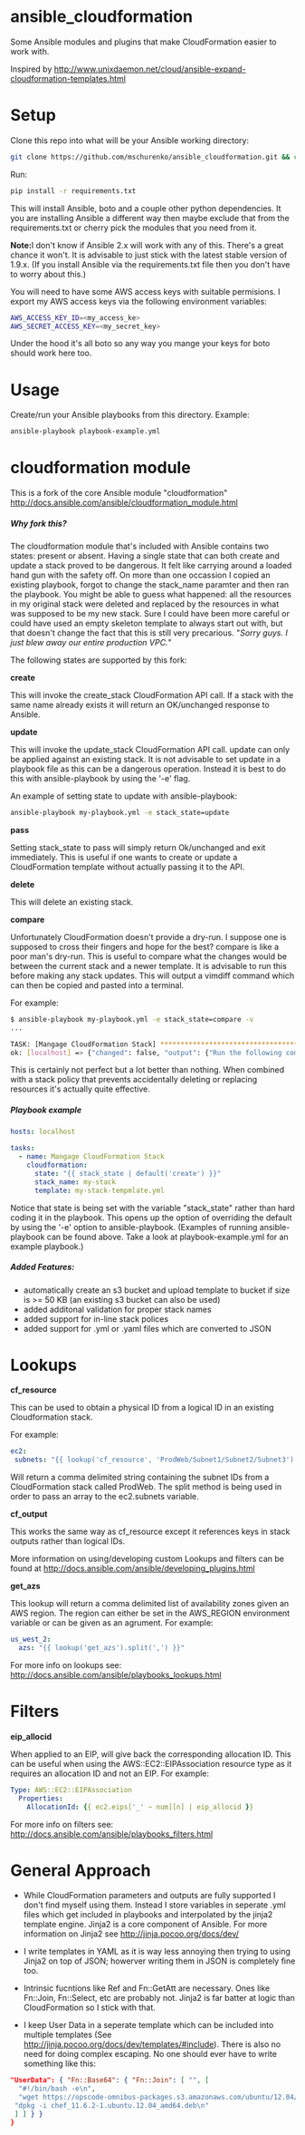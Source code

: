 # ansible_cloudformation
Some Ansible modules and plugins that make CloudFormation easier to work with.

Inspired by http://www.unixdaemon.net/cloud/ansible-expand-cloudformation-templates.html

Setup
=====

Clone this repo into what will be your Ansible working directory:
```sh
git clone https://github.com/mschurenko/ansible_cloudformation.git && cd ansible_cloudformation
```

Run:
```sh
pip install -r requirements.txt 
```

This will install Ansible, boto and a couple other python dependencies. It you are installing Ansible a different way then maybe exclude that from the requirements.txt or cherry pick the modules that you need from it.

<b>Note:</b>I don't know if Ansible 2.x will work with any of this. There's a great chance it won't. It is advisable to just stick with the latest stable version of 1.9.x. (If you install Ansible via the requirements.txt file then you don't have to worry about this.)

You will need to have some AWS access keys with suitable permisions. I export my AWS access keys via the following environment variables:

```sh
AWS_ACCESS_KEY_ID=<my_access_ke>
AWS_SECRET_ACCESS_KEY=<my_secret_key>
```

Under the hood it's all boto so any way you mange your keys for boto should work here too.

Usage
=====

Create/run your Ansible playbooks from this directory. Example:
```sh
ansible-playbook playbook-example.yml
```

cloudformation module
=====================

This is a fork of the core Ansible module "cloudformation" http://docs.ansible.com/ansible/cloudformation_module.html

##### Why fork this?

The cloudformation module that's included with Ansible contains two states: present or absent. Having a single state that can both create and update a stack proved to be dangerous. It felt like carrying around a loaded hand gun with the safety off. On more than one occassion I copied an existing playbook, forgot to change the stack_name paramter and then ran the playbook. You might be able to guess what happened: all the resources in my original stack were deleted and replaced by the resources in what was supposed to be my new stack. Sure I could have been more careful or could have used an empty skeleton template to always start out with, but that doesn't change the fact that this is still very precarious. "<i>Sorry guys. I just blew away our entire production VPC.</i>"

The following states are supported by this fork:

 <b>create</b>

This will invoke the create_stack CloudFormation API call. If a stack with the same name already exists it will return an OK/unchanged response to Ansible. 

<b>update</b>

This will invoke the update_stack CloudFormation API call. update can only be applied against an existing stack.
It is not advisable to set update in a playbook file as this can be a dangerous operation. Instead it is best to do this with ansible-playbook by using the '-e' flag.

An example of setting state to update with ansible-playbook:

```sh
ansible-playbook my-playbook.yml -e stack_state=update
```

<b>pass</b>

Setting stack_state to pass will simply return Ok/unchanged and exit immediately. This is useful if one wants to create or update a CloudFormation template without actually passing it to the API.

<b>delete</b>

This will delete an existing stack.

<b>compare</b>

Unfortunately CloudFormation doesn't provide a dry-run. I suppose one is supposed to cross their fingers and hope for the best? compare is like a poor man's dry-run. This is useful to compare what the changes would be between the current stack and a newer template. It is advisable to run this before making any stack updates. This will output a vimdiff command which can then be copied and pasted into a terminal.

For example:

```sh
$ ansible-playbook my-playbook.yml -e stack_state=compare -v
...

TASK: [Mangage CloudFormation Stack] ******************************************
ok: [localhost] => {"changed": false, "output": {"Run the following command to compare current template with new one": "vimdiff -o /tmp/mystack_new.json /tmp/mystack_current.json"}}

```

This is certainly not perfect but a lot better than nothing. When combined with a stack policy that prevents accidentally deleting or replacing resources it's actually quite effective. 

##### Playbook example

```yaml
hosts: localhost

tasks:
  - name: Mangage CloudFormation Stack
    cloudformation:
      state: "{{ stack_state | default('create') }}"
      stack_name: my-stack
      template: my-stack-tempmlate.yml
```

Notice that state is being set with the variable "stack_state" rather than hard coding it in the playbook. This opens up the option of overriding the default by using the '-e' option to ansible-playbook. (Examples of running ansible-playbook can be found above. Take a look at playbook-example.yml for an example playbook.)

##### Added Features:
- automatically create an s3 bucket and upload template to bucket if size is >= 50 KB (an existing s3 bucket can also be used)
- added additonal validation for proper stack names
- added support for in-line stack polices
- added support for .yml or .yaml files which are converted to JSON

Lookups
=======
<b>cf_resource</b>

This can be used to obtain a physical ID from a logical ID in an existing Cloudformation stack.

For example:
```yaml
ec2:
 subnets: "{{ lookup('cf_resource', 'ProdWeb/Subnet1/Subnet2/Subnet3').split(',') }}"
```

Will return a comma delimited string containing the subnet IDs from a CloudFormation stack called ProdWeb. The split method is being used in order to pass an array to the ec2.subnets variable.

<b>cf_output</b>

This works the same way as cf_resource except it references keys in stack outputs rather than logical IDs.

More information on using/developing custom Lookups and filters can be found at http://docs.ansible.com/ansible/developing_plugins.html

<b>get_azs</b>

This lookup will return a comma delimited list of availability zones given an AWS region. The region can either be set in the AWS_REGION environment variable or can be given as an agrument. For example:

```yaml
us_west_2:
  azs: "{{ lookup('get_azs').split(',') }}"
```

For more info on lookups see: http://docs.ansible.com/ansible/playbooks_lookups.html

Filters
=======
<b>eip_allocid</b>

When applied to an EIP, will give back the corresponding allocation ID. This can be useful when using the AWS::EC2::EIPAssociation resource type as it requires an allocation ID and not an EIP. For example:

```yaml
Type: AWS::EC2::EIPAssociation
  Properties:
    AllocationId: {{ ec2.eips['_' ~ num][n] | eip_allocid }}
```

For more info on filters see: http://docs.ansible.com/ansible/playbooks_filters.html

General Approach
================
- While CloudFormation parameters and outputs are fully supported I don't find myself using them. Instead I store variables in seperate .yml files which get included in playbooks and interpolated by the jinja2 template engine. Jinja2 is a core component of Ansible. For more information on Jinja2 see http://jinja.pocoo.org/docs/dev/

- I write templates in YAML as it is way less annoying then trying to using Jinja2 on top of JSON; howerver writing them in JSON is completely fine too. 

- Intrinsic fucntions like Ref and Fn::GetAtt are necessary. Ones like Fn::Join, Fn::Select, etc are probably not. Jinja2 is far batter at logic than CloudFormation so I stick with that. 

- I keep User Data in a seperate template which can be included into multiple templates (See http://jinja.pocoo.org/docs/dev/templates/#include). There is also no need for doing complex escaping. No one should ever have to write something like this:
```json
"UserData": { "Fn::Base64": { "Fn::Join": [ "", [
  "#!/bin/bash -e\n",
  "wget https://opscode-omnibus-packages.s3.amazonaws.com/ubuntu/12.04/x86_64/chef_11.6.2-1.ubuntu.12.04_amd64.deb\n",
 "dpkg -i chef_11.6.2-1.ubuntu.12.04_amd64.deb\n"
 ] ] } }
}
```
